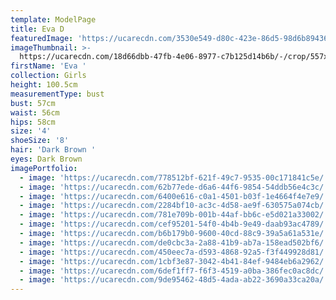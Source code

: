```yaml
---
template: ModelPage
title: Eva D
featuredImage: 'https://ucarecdn.com/3530e549-d80c-423e-86d5-98d6b894365f/'
imageThumbnail: >-
  https://ucarecdn.com/18d66dbb-47fb-4e06-8977-c7b125d14b6b/-/crop/557x679/889,111/-/preview/
firstName: 'Eva '
collection: Girls
height: 100.5cm
measurementType: bust
bust: 57cm
waist: 56cm
hips: 58cm
size: '4'
shoeSize: '8'
hair: 'Dark Brown '
eyes: Dark Brown
imagePortfolio:
  - image: 'https://ucarecdn.com/778512bf-621f-49c7-9535-00c171841c5e/'
  - image: 'https://ucarecdn.com/62b77ede-d6a6-44f6-9854-54ddb56e4c3c/'
  - image: 'https://ucarecdn.com/6400e616-c0a1-4501-b03f-1e4664f4e7e9/'
  - image: 'https://ucarecdn.com/2284bf10-ac3c-4d58-ae9f-630575a074cb/'
  - image: 'https://ucarecdn.com/781e709b-001b-44af-bb6c-e5d021a33002/'
  - image: 'https://ucarecdn.com/cef95201-54f0-4b4b-9e49-daab93ac4789/'
  - image: 'https://ucarecdn.com/b6b179b0-9600-40cd-88c9-39a5a61a531e/'
  - image: 'https://ucarecdn.com/de0cbc3a-2a88-41b9-ab7a-158ead502bf6/'
  - image: 'https://ucarecdn.com/450eec7a-d593-4868-92a5-f3f449928d81/'
  - image: 'https://ucarecdn.com/1cbf3e87-3042-4b41-84ef-9484eb6a2962/'
  - image: 'https://ucarecdn.com/6def1ff7-f6f3-4519-a0ba-386fec0ac8dc/'
  - image: 'https://ucarecdn.com/9de95462-48d5-4ada-ab22-3690a33ca20a/'
---
```



